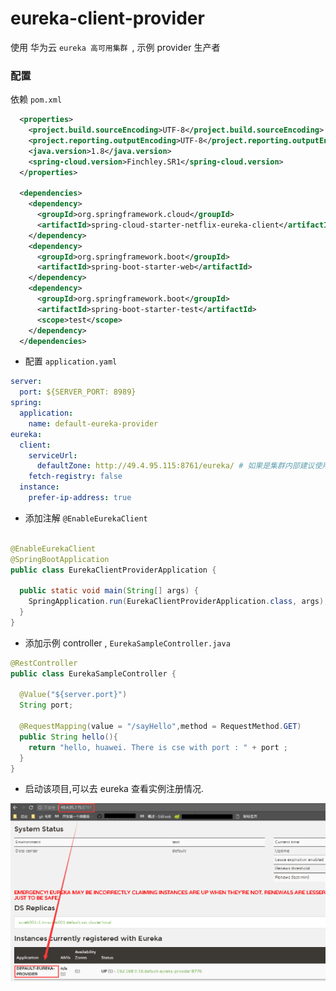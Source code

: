# eureka-client-provider

使用 华为云 `eureka 高可用集群 `, 示例 provider 生产者

### 配置 

依赖 `pom.xml`
```xml
  <properties>
    <project.build.sourceEncoding>UTF-8</project.build.sourceEncoding>
    <project.reporting.outputEncoding>UTF-8</project.reporting.outputEncoding>
    <java.version>1.8</java.version>
    <spring-cloud.version>Finchley.SR1</spring-cloud.version>
  </properties>

  <dependencies>
    <dependency>
      <groupId>org.springframework.cloud</groupId>
      <artifactId>spring-cloud-starter-netflix-eureka-client</artifactId>
    </dependency>
    <dependency>
      <groupId>org.springframework.boot</groupId>
      <artifactId>spring-boot-starter-web</artifactId>
    </dependency>
    <dependency>
      <groupId>org.springframework.boot</groupId>
      <artifactId>spring-boot-starter-test</artifactId>
      <scope>test</scope>
    </dependency>
  </dependencies>
```
* 配置 `application.yaml `

```yaml
server:
  port: ${SERVER_PORT: 8989}
spring:
  application:
    name: default-eureka-provider
eureka:
  client:
    serviceUrl:
      defaultZone: http://49.4.95.115:8761/eureka/ # 如果是集群内部建议使用 http://sc-ek001:8761/eureka/
    fetch-registry: false
  instance:
    prefer-ip-address: true

```

* 添加注解 `@EnableEurekaClient`

```java

@EnableEurekaClient
@SpringBootApplication
public class EurekaClientProviderApplication {

  public static void main(String[] args) {
    SpringApplication.run(EurekaClientProviderApplication.class, args);
  }
}

```
* 添加示例 controller , `EurekaSampleController.java`

```java
@RestController
public class EurekaSampleController {

  @Value("${server.port}")
  String port;

  @RequestMapping(value = "/sayHello",method = RequestMethod.GET)
  public String hello(){
    return "hello, huawei. There is cse with port : " + port ;
  }
}

```

* 启动该项目,可以去 eureka 查看实例注册情况.

![provider](../docs/yun_provider.png)
